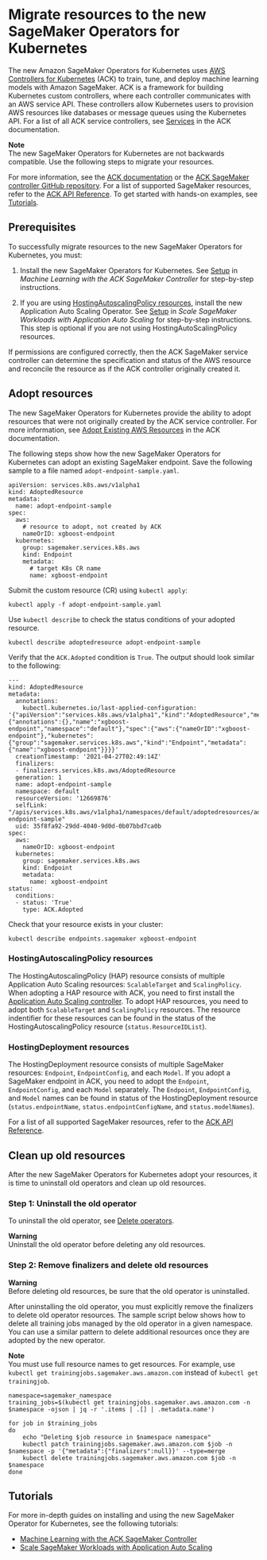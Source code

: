 # Migrate resources to the new SageMaker Operators for Kubernetes<a name="kubernetes-sagemaker-operators-migrate"></a>

The new Amazon SageMaker Operators for Kubernetes uses [AWS Controllers for Kubernetes](https://aws-controllers-k8s.github.io/community/) \(ACK\) to train, tune, and deploy machine learning models with Amazon SageMaker\. ACK is a framework for building Kubernetes custom controllers, where each controller communicates with an AWS service API\. These controllers allow Kubernetes users to provision AWS resources like databases or message queues using the Kubernetes API\. For a list of all ACK service controllers, see [Services](https://aws-controllers-k8s.github.io/community/docs/community/services/) in the ACK documentation\.

**Note**  
The new SageMaker Operators for Kubernetes are not backwards compatible\. Use the following steps to migrate your resources\.

For more information, see the [ACK documentation](https://aws-controllers-k8s.github.io/community/docs/community/overview/) or the [ACK SageMaker controller GitHub repository](https://github.com/aws-controllers-k8s/sagemaker-controller)\. For a list of supported SageMaker resources, refer to the [ACK API Reference](https://aws-controllers-k8s.github.io/community/reference/)\. To get started with hands\-on examples, see [Tutorials](#migrate-resources-to-new-operators-tutorials)\.

## Prerequisites<a name="migrate-resources-to-new-operators-prerequisites"></a>

To successfully migrate resources to the new SageMaker Operators for Kubernetes, you must:

1. Install the new SageMaker Operators for Kubernetes\. See [Setup](https://aws-controllers-k8s.github.io/community/docs/tutorials/sagemaker-example/#setup) in *Machine Learning with the ACK SageMaker Controller* for step\-by\-step instructions\.

1. If you are using [HostingAutoscalingPolicy resources](#migrate-resources-to-new-operators-hap), install the new Application Auto Scaling Operator\. See [Setup](https://aws-controllers-k8s.github.io/community/docs/tutorials/autoscaling-example/#setup) in *Scale SageMaker Workloads with Application Auto Scaling* for step\-by\-step instructions\. This step is optional if you are not using HostingAutoScalingPolicy resources\.

If permissions are configured correctly, then the ACK SageMaker service controller can determine the specification and status of the AWS resource and reconcile the resource as if the ACK controller originally created it\. 

## Adopt resources<a name="migrate-resources-to-new-operators-steps"></a>

The new SageMaker Operators for Kubernetes provide the ability to adopt resources that were not originally created by the ACK service controller\. For more information, see [Adopt Existing AWS Resources](https://aws-controllers-k8s.github.io/community/docs/user-docs/adopted-resource/) in the ACK documentation\.

The following steps show how the new SageMaker Operators for Kubernetes can adopt an existing SageMaker endpoint\. Save the following sample to a file named `adopt-endpoint-sample.yaml`\. 

```
apiVersion: services.k8s.aws/v1alpha1
kind: AdoptedResource
metadata:
  name: adopt-endpoint-sample
spec:  
  aws:
    # resource to adopt, not created by ACK
    nameOrID: xgboost-endpoint
  kubernetes:
    group: sagemaker.services.k8s.aws
    kind: Endpoint
    metadata:
      # target K8s CR name
      name: xgboost-endpoint
```

Submit the custom resource \(CR\) using `kubectl apply`:

```
kubectl apply -f adopt-endpoint-sample.yaml
```

Use `kubectl describe` to check the status conditions of your adopted resource\.

```
kubectl describe adoptedresource adopt-endpoint-sample
```

Verify that the `ACK.Adopted` condition is `True`\. The output should look similar to the following:

```
---
kind: AdoptedResource
metadata:
  annotations:
    kubectl.kubernetes.io/last-applied-configuration: '{"apiVersion":"services.k8s.aws/v1alpha1","kind":"AdoptedResource","metadata":{"annotations":{},"name":"xgboost-endpoint","namespace":"default"},"spec":{"aws":{"nameOrID":"xgboost-endpoint"},"kubernetes":{"group":"sagemaker.services.k8s.aws","kind":"Endpoint","metadata":{"name":"xgboost-endpoint"}}}}'
  creationTimestamp: '2021-04-27T02:49:14Z'
  finalizers:
  - finalizers.services.k8s.aws/AdoptedResource
  generation: 1
  name: adopt-endpoint-sample
  namespace: default
  resourceVersion: '12669876'
  selfLink: "/apis/services.k8s.aws/v1alpha1/namespaces/default/adoptedresources/adopt-endpoint-sample"
  uid: 35f8fa92-29dd-4040-9d0d-0b07bbd7ca0b
spec:
  aws:
    nameOrID: xgboost-endpoint
  kubernetes:
    group: sagemaker.services.k8s.aws
    kind: Endpoint
    metadata:
      name: xgboost-endpoint
status:
  conditions:
  - status: 'True'
    type: ACK.Adopted
```

Check that your resource exists in your cluster:

```
kubectl describe endpoints.sagemaker xgboost-endpoint
```

### HostingAutoscalingPolicy resources<a name="migrate-resources-to-new-operators-hap"></a>

The HostingAutoscalingPolicy \(HAP\) resource consists of multiple Application Auto Scaling resources: `ScalableTarget` and `ScalingPolicy`\. When adopting a HAP resource with ACK, you need to first install the [Application Auto Scaling controller](https://github.com/aws-controllers-k8s/applicationautoscaling-controller)\. To adopt HAP resources, you need to adopt both `ScalableTarget` and `ScalingPolicy` resources\. The resource indentifier for these resources can be found in the status of the HostingAutoscalingPolicy resource \(`status.ResourceIDList`\)\.

### HostingDeployment resources<a name="migrate-resources-to-new-operators-hosting-deployment"></a>

The HostingDeployment resource consists of multiple SageMaker resources: `Endpoint`, `EndpointConfig`, and each `Model`\. If you adopt a SageMaker endpoint in ACK, you need to adopt the `Endpoint`, `EndpointConfig`, and each `Model` separately\. The `Endpoint`, `EndpointConfig`, and `Model` names can be found in status of the HostingDeployment resource \(`status.endpointName`, `status.endpointConfigName`, and `status.modelNames`\)\.

For a list of all supported SageMaker resources, refer to the [ACK API Reference](https://aws-controllers-k8s.github.io/community/reference/)\.

## Clean up old resources<a name="migrate-resources-to-new-operators-cleanup"></a>

After the new SageMaker Operators for Kubernetes adopt your resources, it is time to uninstall old operators and clean up old resources\.

### Step 1: Uninstall the old operator<a name="migrate-resources-to-new-operators-uninstall"></a>

To uninstall the old operator, see [Delete operators](kubernetes-sagemaker-operators.md#delete-operators)\.

**Warning**  
Uninstall the old operator before deleting any old resources\.

### Step 2: Remove finalizers and delete old resources<a name="migrate-resources-to-new-operators-delete-resources"></a>

**Warning**  
Before deleting old resources, be sure that the old operator is uninstalled\.

After uninstalling the old operator, you must explicitly remove the finalizers to delete old operator resources\. The sample script below shows how to delete all training jobs managed by the old operator in a given namespace\. You can use a similar pattern to delete additional resources once they are adopted by the new operator\.

**Note**  
You must use full resource names to get resources\. For example, use `kubectl get trainingjobs.sagemaker.aws.amazon.com` instead of `kubectl get trainingjob`\.

```
namespace=sagemaker_namespace
training_jobs=$(kubectl get trainingjobs.sagemaker.aws.amazon.com -n $namespace -ojson | jq -r '.items | .[] | .metadata.name')
 
for job in $training_jobs
do
    echo "Deleting $job resource in $namespace namespace"
    kubectl patch trainingjobs.sagemaker.aws.amazon.com $job -n $namespace -p '{"metadata":{"finalizers":null}}' --type=merge
    kubectl delete trainingjobs.sagemaker.aws.amazon.com $job -n $namespace
done
```

## Tutorials<a name="migrate-resources-to-new-operators-tutorials"></a>

For more in\-depth guides on installing and using the new SageMaker Operator for Kubernetes, see the following tutorials:
+ [Machine Learning with the ACK SageMaker Controller](https://aws-controllers-k8s.github.io/community/docs/tutorials/sagemaker-example/)
+ [Scale SageMaker Workloads with Application Auto Scaling](https://aws-controllers-k8s.github.io/community/docs/tutorials/autoscaling-example/)